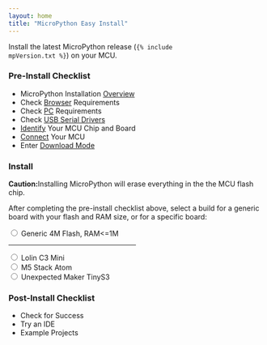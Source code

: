 ```yaml
---
layout: home
title: "MicroPython Easy Install"
---
```


<style>
  .invisible {
    visibility: hidden;
  }
</style>

Install the latest MicroPython release
(<code>{% include mpVersion.txt %}</code>)
on your MCU.

### Pre-Install Checklist
* MicroPython Installation [Overview](overview.html)
* Check [Browser](browser.html) Requirements
* Check [PC](pc.html) Requirements
* Check [USB Serial Drivers](drivers.html)
* [Identify](identify.html) Your MCU Chip and Board
* [Connect](connect.html) Your MCU
* Enter [Download Mode](downloadMode.html)

### Install

<div class="alert alert-danger">
    <strong>Caution:</strong>Installing MicroPython will erase everything in the the MCU flash chip.
</div>

After completing the pre-install checklist above,
select a build for a generic board with your flash and RAM size, or for a specific board:

<ul style="list-style-type: none; padding-left: 0; margin-left: 0;">
<li>
  <label><input type="radio" name="type" value="generic4m" /> Generic 4M Flash, RAM&lt;=1M</label>
</li>
<hr width="50%" align="left" color="gray" size="1px" />
<li>
  <label><input type="radio" name="type" value="c3_mini" /> Lolin C3 Mini</label>
</li>
<li>
  <label><input type="radio" name="type" value="m5_stack_atom" /> M5 Stack Atom</label>
</li>
<li>
  <label><input type="radio" name="type" value="tinyS3" /> Unexpected Maker TinyS3</label>
</li>
</ul>

<p class="button-row" align="center">
<esp-web-install-button class="invisible"></esp-web-install-button>
</p>

### Post-Install Checklist

* Check for Success
* Try an IDE
* Example Projects

<script>
  document.querySelectorAll('input[name="type"]').forEach(radio =>
    radio.addEventListener("change", () => {
      const button = document.querySelector('esp-web-install-button');
      button.manifest = `./manifest_${radio.value}.json`;
      button.classList.remove('invisible');
    }
  ));
</script>

<script type="module" src="https://unpkg.com/esp-web-tools@10.0.1/dist/web/install-button.js?module"></script>

